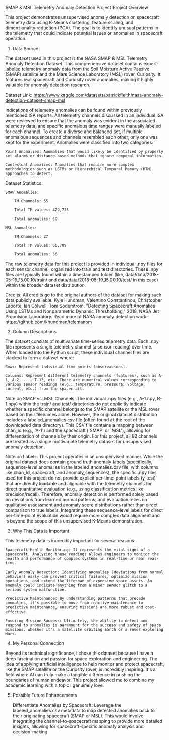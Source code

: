 SMAP & MSL Telemetry Anomaly Detection Project
Project Overview

This project demonstrates unsupervised anomaly detection on spacecraft telemetry data using K-Means clustering, feature scaling, and dimensionality reduction (PCA). The goal is to identify unusual patterns in the telemetry that could indicate potential issues or anomalies in spacecraft operation.

1. Data Source

The dataset used in this project is the NASA SMAP & MSL Telemetry Anomaly Detection Dataset.
This comprehensive dataset contains expert-labeled telemetry anomaly data from the Soil Moisture Active Passive (SMAP) satellite and the Mars Science Laboratory (MSL) rover, Curiosity. It features real spacecraft and Curiosity rover anomalies, making it highly valuable for anomaly detection research.

Dataset Link: https://www.kaggle.com/datasets/patrickfleith/nasa-anomaly-detection-dataset-smap-msl

Indications of telemetry anomalies can be found within previously mentioned ISA reports. All telemetry channels discussed in an individual ISA were reviewed to ensure that the anomaly was evident in the associated telemetry data, and specific anomalous time ranges were manually labeled for each channel. To create a diverse and balanced set, if multiple anomalous sequences and channels resembled each other, only one was kept for the experiment. Anomalies were classified into two categories:

    Point Anomalies: Anomalies that would likely be identified by properly set alarms or distance-based methods that ignore temporal information.

    Contextual Anomalies: Anomalies that require more complex methodologies such as LSTMs or Hierarchical Temporal Memory (HTM) approaches to detect.

Dataset Statistics:

    SMAP Anomalies:

        TM Channels: 55

        Total TM values: 429,735

        Total anomalies: 69

    MSL Anomalies:

        TM Channels: 27

        Total TM values: 66,709

        Total anomalies: 36

The raw telemetry data for this project is provided in individual .npy files for each sensor channel, organized into train and test directories. These .npy files are typically found within a timestamped folder (like, data/data/2018-05-19_15.00.10/train/ and data/data/2018-05-19_15.00.10/test/ in this case) within the broader dataset distribution.

Credits: All credits go to the original authors of the dataset for making such data publicly available:
Kyle Hundman, Valentino Constantinou, Christopher Laporte, Ian Colwell, Tom Soderstrom. "Detecting Spacecraft Anomalies Using LSTMs and Nonparametric Dynamic Thresholding," 2018, NASA Jet Propulsion Laboratory.
Read more of NASA anomaly detection work: https://github.com/khundman/telemanom

2. Column Descriptions

The dataset consists of multivariate time-series telemetry data. Each .npy file represents a single telemetry channel (a sensor reading) over time. When loaded into the Python script, these individual channel files are stacked to form a dataset where:

    Rows: Represent individual time points (observations).

    Columns: Represent different telemetry channels (features), such as A-1, A-2, ..., T-13, etc. These are numerical values corresponding to various sensor readings (e.g., temperature, pressure, voltage, current, etc.) from the spacecraft.

Note on SMAP vs. MSL Channels:
The individual .npy files (e.g., A-1.npy, B-1.npy) within the train/ and test/ directories do not explicitly indicate whether a specific channel belongs to the SMAP satellite or the MSL rover based on their filenames alone. However, the original dataset distribution includes a labeled_anomalies.csv file (often found at the root of the downloaded data directory). This CSV file contains a mapping between chan_id (e.g., 'A-1') and the spacecraft ('SMAP' or 'MSL'), allowing for differentiation of channels by their origin. For this project, all 82 channels are treated as a single multivariate telemetry dataset for unsupervised anomaly detection.

Note on Labels: This project operates in an unsupervised manner. While the original dataset does contain ground truth anomaly labels (specifically, sequence-level anomalies in the labeled_anomalies.csv file, with columns like chan_id, spacecraft, and anomaly_sequences), the specific .npy files used for this project do not provide explicit per-time-point labels (y_test) that are directly loadable and alignable with the telemetry channels for direct quantitative evaluation (e.g., using classification metrics like precision/recall). Therefore, anomaly detection is performed solely based on deviations from learned normal patterns, and evaluation relies on qualitative assessment and anomaly score distributions rather than direct comparison to true labels. Integrating these sequence-level labels for direct per-time-point evaluation would require more complex data alignment and is beyond the scope of this unsupervised K-Means demonstration.

3. Why This Data is Important

This telemetry data is incredibly important for several reasons:

    Spacecraft Health Monitoring: It represents the vital signs of a spacecraft. Analyzing these readings allows engineers to monitor the health and performance of complex systems in real-time or near real-time.

    Early Anomaly Detection: Identifying anomalies (deviations from normal behavior) early can prevent critical failures, optimize mission operations, and extend the lifespan of expensive space assets. An anomaly could indicate anything from a minor sensor glitch to a serious system malfunction.

    Predictive Maintenance: By understanding patterns that precede anomalies, it's possible to move from reactive maintenance to predictive maintenance, ensuring missions are more robust and cost-effective.

    Ensuring Mission Success: Ultimately, the ability to detect and respond to anomalies is paramount for the success and safety of space missions, whether it's a satellite orbiting Earth or a rover exploring Mars.

4. My Personal Connection

Beyond its technical significance, I chose this dataset because I have a deep fascination and passion for space exploration and engineering. The idea of applying artificial intelligence to help monitor and protect spacecraft, like the SMAP satellite or the Curiosity rover, is incredibly inspiring. It's a field where AI can truly make a tangible difference in pushing the boundaries of human endeavor. This project allowed me to combine my academic learning with a topic I genuinely love.

5. Possible Future Enhancements

    Differentiate Anomalies by Spacecraft: Leverage the labeled_anomalies.csv metadata to map detected anomalies back to their originating spacecraft (SMAP or MSL). This would involve integrating the channel-to-spacecraft mapping to provide more detailed insights, allowing for spacecraft-specific anomaly analysis and decision-making.
